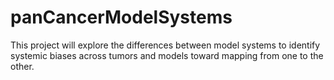 # panCancerModelSystems
This project will explore the differences between model systems to identify systemic biases across tumors and models toward mapping from one to the other.
